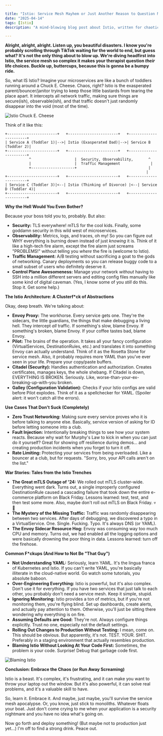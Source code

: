 ```yaml
---

title: "Istio: Service Mesh Mayhem or Just Another Reason to Question My Life Choices?"
date: "2025-04-14"
tags: [Istio]
description: "A mind-blowing blog post about Istio, written for chaotic Gen Z engineers who hate everything, especially complexity."

---
```


**Alright, alright, alright. Listen up, you beautiful disasters. I know you're probably scrolling through TikTok waiting for the world to end, but guess what? It's not the only thing about to blow up. We're diving headfirst into Istio, the service mesh so complex it makes your therapist question *their* life choices. Buckle up, buttercups, because this is gonna be a bumpy ride.**

So, what IS Istio? Imagine your microservices are like a bunch of toddlers running around a Chuck E. Cheese. Chaos, right? Istio is the exasperated parent/bouncer/janitor trying to keep those little bastards from tearing the place apart. It intercepts all network traffic, making sure things are secure(ish), observable(ish), and that traffic doesn't just randomly disappear into the void (most of the time).

![Istio Chuck E. Cheese](https://i.kym-cdn.com/photos/images/newsfeed/001/504/067/58a.png)

Think of it like this:

```ascii
+-----------------------+   +-----------------------+   +-----------------------+
| Service A (Toddler 1)|-->| Istio (Exasperated Dad)|-->| Service B (Toddler 2)|
+-----------------------+   +-----------------------+   +-----------------------+
           ^                    |  Security, Observability,       ^
           |                    |  Traffic Management              |
           +--------------------+                                 |
                                                                 |
+-----------------------+   +-----------------------+   +-----------------------+
| Service C (Toddler 3)|<--| Istio (Thinking of Divorce) |<--| Service D (Toddler 4)|
+-----------------------+   +-----------------------+   +-----------------------+
```

**Why the Hell Would You Even Bother?**

Because your boss told you to, probably. But also:

*   **Security:** TLS everywhere! mTLS for the cool kids.  Finally, some goddamn security in this wild west of microservices.
*   **Observability:**  Metrics, logs, and traces, oh my! So you can figure out WHY everything is burning down instead of just *knowing* it is.  Think of it like a high-tech fire alarm, except the fire alarm just screams "PROBLEMS!" without telling you *where* the fire is (welcome to Istio).
*   **Traffic Management:** A/B testing without sacrificing a goat to the gods of networking. Canary deployments so you can release buggy code to a small subset of users who definitely deserve it.
*   **Control Plane Awesomeness:**  Manage your network *without* having to SSH into a million different servers and editing config files manually like some kind of digital caveman. (Yes, I know some of you *still* do this. Stop it. Get some help.)

**The Istio Architecture: A Clusterf*ck of Abstractions**

Okay, deep breath. We're talking about:

*   **Envoy Proxy:** The workhorse. Every service gets one.  They're the sidecars, the little guardians, the things that make debugging a living hell. They intercept *all* traffic. If something's slow, blame Envoy. If something's broken, blame Envoy. If your coffee tastes bad, blame Envoy.
*   **Pilot:**  The brains of the operation.  It takes all your fancy configuration (VirtualServices, DestinationRules, etc.) and translates it into something Envoy can actually understand. Think of it as the Rosetta Stone for service mesh. Also, it probably requires more YAML than you’ve ever seen in your life. Prepare your copy/paste buffers.
*   **Citadel (Security):** Handles authentication and authorization. Creates certificates, manages keys, the whole shebang.  If Citadel is down, EVERYTHING IS BROKEN.  Seriously. Like, worse-than-your-ex-breaking-up-with-you broken.
*   **Galley (Configuration Validation):** Checks if your Istio configs are valid before Pilot explodes.  Think of it as a spellchecker for YAML.  (Spoiler alert: it won't catch all the errors).

**Use Cases That Don't Suck (Completely)**

*   **Zero Trust Networking:**  Making sure every service proves who it is before talking to anyone else. Basically, service version of asking for ID before letting someone into a club.
*   **Fault Injection:**  Intentionally breaking things to see how your system reacts.  Because why wait for Murphy's Law to kick in when you can just do it yourself? Great for showing off resilience during demos... and creating production incidents when you forget to turn it off.
*   **Rate Limiting:**  Protecting your services from being overloaded. Like a bouncer at a club, but for requests.  "Sorry, bro, your API calls aren't on the list."

**War Stories: Tales from the Istio Trenches**

*   **The Great mTLS Outage of '24:**  We rolled out mTLS cluster-wide.  Everything went dark.  Turns out, a single improperly configured DestinationRule caused a cascading failure that took down the entire e-commerce platform on Black Friday.  Lessons learned: test, test, and then test some more.  Also, maybe don't roll out mTLS on Black Friday. 💀🙏
*   **The Mystery of the Missing Traffic:**  Traffic was randomly disappearing between two services.  After days of debugging, we discovered a typo in a VirtualService.  One. Single. Fucking. Typo.  It's always DNS (or YAML).
*   **The Envoy Sidecar Resource Hog:**  Envoy was consuming way too much CPU and memory.  Turns out, we had enabled all the logging options and were basically drowning the poor thing in data.  Lessons learned: turn off the firehose.

**Common F\*ckups (And How to Not Be "That Guy")**

*   **Not Understanding YAML:** Seriously, learn YAML. It's the lingua franca of Kubernetes and Istio. If you can't write YAML, you're basically illiterate in the cloud-native world.  Go watch some tutorials, you absolute baboon.
*   **Over-Engineering Everything:**  Istio is powerful, but it's also complex. Don't use it for everything. If you have two services that just talk to each other, you probably don't need a service mesh.  Keep it simple, stupid.
*   **Ignoring Monitoring:**  Istio provides a ton of metrics, but if you're not monitoring them, you're flying blind.  Set up dashboards, create alerts, and actually pay attention to them.  Otherwise, you'll just be sitting there wondering why everything is on fire.
*   **Assuming Defaults are Good:** They're not. Always configure things explicitly. Trust no one, especially not the default settings.
*   **Rolling Out Changes to Production Without Testing:** I mean, come on. This should be obvious. But apparently, it's not. TEST. YOUR. SHIT.  Preferably in a staging environment that actually resembles production.
*   **Blaming Istio Without Looking At Your Code First:**  Sometimes, the problem *is* your code. Surprise! Debug that garbage code first.

![Blaming Istio](https://imgflip.com/i/5u372x)

**Conclusion: Embrace the Chaos (or Run Away Screaming)**

Istio is a beast. It's complex, it's frustrating, and it can make you want to throw your laptop out the window. But it's also powerful, it can solve real problems, and it's a valuable skill to have.

So, learn it. Embrace it. And maybe, just maybe, you'll survive the service mesh apocalypse. Or, you know, just stick to monoliths. Whatever floats your boat.  Just don't come crying to me when your application is a security nightmare and you have no idea what's going on.

Now go forth and deploy something! (But maybe not to production just yet...) I'm off to find a strong drink. Peace out.
